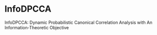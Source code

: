 # InfoDPCCA
InfoDPCCA: Dynamic Probabilistic Canonical Correlation Analysis with An Information-Theoretic Objective
